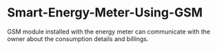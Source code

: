 # Smart-Energy-Meter-Using-GSM
GSM module installed with the energy meter can communicate with the owner about the consumption details and billings.

